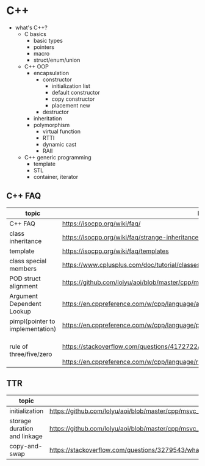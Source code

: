 # C++
* what's C++?
    * C basics
        * basic types
        * pointers
        * macro
        * struct/enum/union
    * C++ OOP
        * encapsulation
            * constructor
                * initialization list
                * default constructor
                * copy constructor
                * placement new
            * destructor
        * inheritation
        * polymorphism
            * virtual function
            * RTTI
            * dynamic cast
            * RAII
    * C++ generic programming
        * template
        * STL
        * container, iterator


## C++ FAQ
| topic                 | link                                             |
| --------------------- | ------------------------------------------------ |
| C++ FAQ               | https://isocpp.org/wiki/faq/                     |
| class inheritance     | https://isocpp.org/wiki/faq/strange-inheritance  |
| template              | https://isocpp.org/wiki/faq/templates            |
| class special members | https://www.cplusplus.com/doc/tutorial/classes2/ |
| POD struct alignment  | https://github.com/lolyu/aoi/blob/master/cpp/msvc_cpp/02_cpp_basics/cpp_object_alignment.md |
| Argument Dependent Lookup | https://en.cppreference.com/w/cpp/language/adl |
| pimpl(pointer to implementation)|https://en.cppreference.com/w/cpp/language/pimpl|
|rule of three/five/zero|<br>https://stackoverflow.com/questions/4172722/what-is-the-rule-of-three<br/><br>https://en.cppreference.com/w/cpp/language/rule_of_three<br/>|

## TTR
| topic | link
|-|-|
|initialization|https://github.com/lolyu/aoi/blob/master/cpp/msvc_cpp/04_declarations_and_definitions/object_initialization.md|
|storage duration and linkage|https://github.com/lolyu/aoi/blob/master/cpp/msvc_cpp/04_declarations_and_definitions/declaration_and_definitions.md|
|copy-and-swap|https://stackoverflow.com/questions/3279543/what-is-the-copy-and-swap-idiom|
